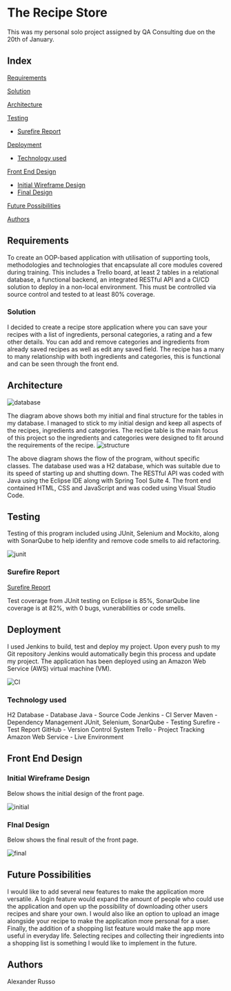 # The  Recipe Store

This was my personal solo project assigned by QA Consulting due on the 20th of January.

## Index

[Requirements](#requirements)

[Solution](#solution)

[Architecture](#architecture)

[Testing](#testing)
* [Surefire Report](#surefire)

[Deployment](#deployment)
* [Technology used](#technology)
    
[Front End Design](#frontend)
* [Initial Wireframe Design](#wireframe)
* [Final Design](#final)

[Future Possibilities](#future)

[Authors](#author)

<a name="requirements"></a>
## Requirements

To create an OOP-based application with utilisation of supporting tools, methodologies and technologies that encapsulate all core modules covered during training. This includes a Trello board, at least 2 tables in a relational database, a functional backend, an integrated RESTful API and a CI/CD solution to deploy in a non-local environment. This must be controlled via source control and tested to at least 80% coverage.

<a name="solution"></a>
### Solution

I decided to create a recipe store application where you can save your recipes with a list of ingredients, personal categories, a rating and a few other details. You can add and remove categories and ingredients from already saved recipes as well as edit any saved field.
The recipe has a many to many relationship with both ingredients and categories, this is functional and can be seen through the front end.

<a name="architecture"></a>
## Architecture

![database](https://i.imgur.com/MT8q8AZ.png)

The diagram above shows both my initial and final structure for the tables in my database. I managed to stick to my initial design and keep all aspects of the recipes, ingredients and categories. The recipe table is the main focus of this project so the ingredients and categories were designed to fit around the requirements of the recipe.
![structure](https://i.imgur.com/ukyCdpL.png)

The above diagram shows the flow of the program, without specific classes. The database used was a H2 database, which was suitable due to its speed of starting up and shutting down. The RESTful API was coded with Java using the Eclipse IDE along with Spring Tool Suite 4. The front end contained HTML, CSS and JavaScript and was coded using Visual Studio Code.

<a name="testing"></a>
## Testing

Testing of this program included using JUnit, Selenium and Mockito, along with SonarQube to help idenfity and remove code smells to aid refactoring.

![junit](https://i.imgur.com/Q9ym4cZ.png)

<a name="surefire"></a>
### Surefire Report

[Surefire Report](https://github.com/Alex-creating/Project-1-Recipe-Store-/blob/devBranch/surefire-report.html)

Test coverage from JUnit testing on Eclipse is 85%, SonarQube line coverage is at 82%, with 0 bugs, vunerabilities or code smells.

<a name="deployment"></a>
## Deployment 

I used Jenkins to build, test and deploy my project. Upon every push to my Git repository Jenkins would automatically begin this process and update my project. The application has been deployed using an Amazon Web Service (AWS) virtual machine (VM).


![CI](https://i.imgur.com/dANrjMY.png)

<a name="technology"></a>
### Technology used

H2 Database - Database
Java - Source Code
Jenkins - CI Server
Maven - Dependency Management
JUnit, Selenium, SonarQube - Testing
Surefire - Test Report
GitHub - Version Control System
Trello - Project Tracking
Amazon Web Service - Live Environment

<a name="frontend"></a>
## Front End Design

<a name="wireframe"></a>
### Initial Wireframe Design

Below shows the initial design of the front page.

![initial](https://i.imgur.com/fHfAZg3.png)

<a name="final"></a>
### FInal Design

Below shows the final result of the front page.

![final](https://i.imgur.com/dOJgQLq.jpg)

<a name="future"></a>
## Future Possibilities

I would like to add several new features to make the application more versatile. A login feature would expand the amount of people who could use the application and open up the possibility of downloading other users recipes and share your own.
I would also like an option to upload an image alongside your recipe to make the application more personal for a user.
Finally, the addition of a shopping list feature would make the app more useful in everyday life. Selecting recipes and collecting their ingredients into a shopping list is something I would like to implement in the future.

<a name="author"></a>
## Authors
Alexander Russo



